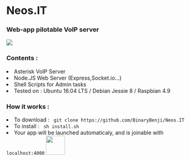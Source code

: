 # Neos.IT

<h3> Web-app pilotable VoIP server </h3>
<img src="https://github.com/BinaryBenji/Neos.IT/blob/master/web/public/img/favicon.ico" float="right"/> 

<h3> Contents : </h3>
<li> Asterisk VoIP Server </li>
<li> Node.JS Web Server (Express,Socket.io...) </li>
<li> Shell Scripts for Admin tasks </li>
<li> Tested on : Ubuntu 16.04 LTS /  Debian Jessie 8 / Raspbian 4.9 </li>
  
<h3> How it works : </h3>
<li> To download : <code> git clone https://github.com/BinaryBenji/Neos.IT </code></li>
<li> To install : <code> sh install.sh </code></li>
<li> Your app will be launched automaticaly, and is joinable with <code>localhost:4000</code>
<img src="https://image.noelshack.com/fichiers/2017/26/3/1498640425-login.png" width="50"/>

